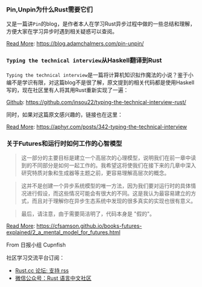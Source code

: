 ### Pin,Unpin为什么Rust需要它们

又是一篇讲`Pin`的blog，是作者本人在学习Rust异步过程中做的一些总结和理解，方便大家在学习异步时遇到相关疑惑可以查阅。

[Read More](https://blog.adamchalmers.com/pin-unpin/): https://blog.adamchalmers.com/pin-unpin/

### `Typing the technical interview`从Haskell翻译到Rust

`Typing the technical interview`是一篇将计算机知识拟作魔法的小说？鉴于小编不是学识有限，对这篇blog不是很了解，原文提到的相关代码都是使用Haskell写的，现在社区里有人将其用Rust重新实现了一遍：

[Github](https://github.com/insou22/typing-the-technical-interview-rust/): https://github.com/insou22/typing-the-technical-interview-rust/

同时，如果对这篇原文感兴趣的，链接也在这里：

[Read More](https://aphyr.com/posts/342-typing-the-technical-interview): https://aphyr.com/posts/342-typing-the-technical-interview

### 关于Futures和运行时如何工作的心智模型

> 这一部分的主要目标是建立一个高层次的心理模型，说明我们在前一章中读到的不同部分是如何一起工作的。我希望这将使我们在接下来的几章中深入研究特质对象和生成器等主题之前，更容易理解高层次的概念。

> 这并不是创建一个异步系统模型的唯一方法，因为我们要对运行时的具体情况进行假设，而这些情况可能会有很大的不同。这是我认为最容易建立的方式，而且对于理解你在异步生态系统中发现的很多真实的实现也很有意义。

> 最后，请注意，由于需要简洁明了，代码本身是 "假的"。

[Read More](https://cfsamson.github.io/books-futures-explained/2_a_mental_model_for_futures.html): https://cfsamson.github.io/books-futures-explained/2_a_mental_model_for_futures.html

From 日报小组 Cupnfish

社区学习交流平台订阅：

- [Rust.cc 论坛: 支持 rss](https://rustcc.cn/)
- [微信公众号：Rust 语言中文社区](https://rustcc.cn/article?id=ed7c9379-d681-47cb-9532-0db97d883f62)